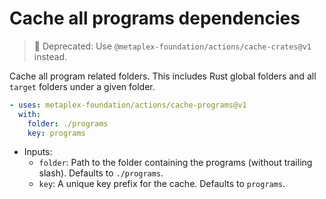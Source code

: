 # Cache all programs dependencies

> 🚨 Deprecated: Use `@metaplex-foundation/actions/cache-crates@v1` instead.

Cache all program related folders. This includes Rust global folders and all `target` folders under a given folder.

```yaml
- uses: metaplex-foundation/actions/cache-programs@v1
  with:
    folder: ./programs
    key: programs
```

- Inputs:
  - `folder`: Path to the folder containing the programs (without trailing slash). Defaults to `./programs`.
  - `key`: A unique key prefix for the cache. Defaults to `programs`.
